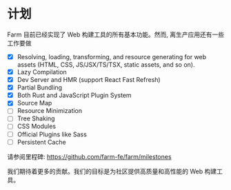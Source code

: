 # 计划

Farm 目前已经实现了 Web 构建工具的所有基本功能。然而, 离生产应用还有一些工作要做

- [x] Resolving, loading, transforming, and resource generating for web assets (HTML, CSS, JS/JSX/TS/TSX, static assets, and so on).
- [x] Lazy Compilation
- [x] Dev Server and HMR (support React Fast Refresh)
- [x] Partial Bundling
- [x] Both Rust and JavaScript Plugin System
- [x] Source Map
- [ ] Resource Minimization
- [ ] Tree Shaking
- [ ] CSS Modules
- [ ] Official Plugins like Sass
- [ ] Persistent Cache

请参阅里程碑: https://github.com/farm-fe/farm/milestones

我们期待着更多的贡献。我们的目标是为社区提供高质量和高性能的 Web 构建工具。
